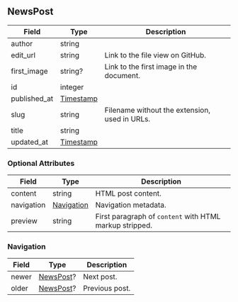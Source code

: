 ## NewsPost

Field        | Type                    | Description
-------------|-------------------------|------------
author       | string                  | |
edit_url     | string                  | Link to the file view on GitHub.
first_image  | string?                 | Link to the first image in the document.
id           | integer                 | |
published_at | [Timestamp](#timestamp) | |
slug         | string                  | Filename without the extension, used in URLs.
title        | string                  | |
updated_at   | [Timestamp](#timestamp) | |

### Optional Attributes

Field      | Type                               | Description
-----------|------------------------------------|------------
content    | string                             | HTML post content.
navigation | [Navigation](#newspost-navigation) | Navigation metadata.
preview    | string                             | First paragraph of `content` with HTML markup stripped.

<div id="newspost-navigation" data-unique="newspost-navigation"></div>

### Navigation

Field | Type                   | Description
------|------------------------|------------
newer | [NewsPost](#newspost)? | Next post.
older | [NewsPost](#newspost)? | Previous post.
